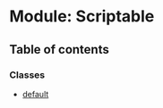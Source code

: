# Module: Scriptable

## Table of contents

### Classes

- [default](../classes/Scriptable.default.md)
